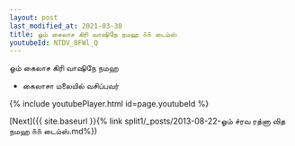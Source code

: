 ```yaml
---
layout: post
last_modified_at: 2021-03-30
title: ஓம் கைலாச கிரி வாஷிநே நமஹ ௧௧ டைம்ஸ்
youtubeId: NTDV_8FWl_Q
---
```

 
 
 ஓம் கைலாச கிரி வாஷிநே நமஹ  
 
 -  கைலாசா மலையில் வசிப்பவர் 
 
  
 
  
 
 
 
 
 
 


{% include youtubePlayer.html id=page.youtubeId %}
 
[Next]({{ site.baseurl }}{% link  split1/_posts/2013-08-22-ஓம் ச்ரவ ரத்னா வித நமஹ ௧௧ டைம்ஸ்.md%})
 
